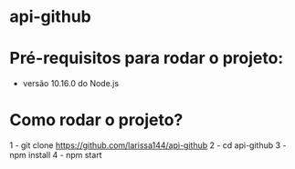 # api-github

# Pré-requisitos para rodar o projeto:
- versão 10.16.0 do Node.js

# Como rodar o projeto?

1 - git clone https://github.com/larissa144/api-github
2 - cd api-github
3 - npm install
4 - npm start
